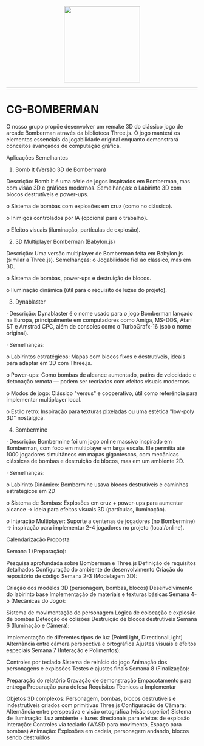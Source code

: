 <div align="center">
  <img height="200" src="https://github.com/user-attachments/assets/9f4a1111-a791-4350-94b5-e29dd4cd5035">  
</div>

---

# CG-BOMBERMAN

O nosso grupo propõe desenvolver um remake 3D do clássico jogo de arcade Bomberman através da biblioteca Three.js. O jogo manterá os elementos essenciais da jogabilidade original enquanto demonstrará conceitos avançados de computação gráfica.

Aplicações Semelhantes

1. Bomb It (Versão 3D de Bomberman)

Descrição: Bomb It é uma série de jogos inspirados em Bomberman, mas com visão 3D e gráficos modernos.
Semelhanças:
o   Labirinto 3D com blocos destrutíveis e power-ups.

o   Sistema de bombas com explosões em cruz (como no clássico).

o   Inimigos controlados por IA (opcional para o trabalho).

o   Efeitos visuais (iluminação, partículas de explosão).

2. 3D Multiplayer Bomberman (Babylon.js)

Descrição: Uma versão multiplayer de Bomberman feita em Babylon.js (similar a Three.js).
Semelhanças:
o   Jogabilidade fiel ao clássico, mas em 3D.

o   Sistema de bombas, power-ups e destruição de blocos.

o   Iluminação dinâmica (útil para o requisito de luzes do projeto).

3. Dynablaster

·        Descrição: Dynablaster é o nome usado para o jogo Bomberman lançado na Europa, principalmente em computadores como Amiga, MS-DOS, Atari ST e Amstrad CPC, além de consoles como o TurboGrafx-16 (sob o nome original).

·        Semelhanças:

o   Labirintos estratégicos: Mapas com blocos fixos e destrutíveis, ideais para adaptar em 3D com Three.js.

o   Power-ups: Como bombas de alcance aumentado, patins de velocidade e detonação remota — podem ser recriados com efeitos visuais modernos.

o   Modos de jogo: Clássico "versus" e cooperativo, útil como referência para implementar multiplayer local.

o   Estilo retro: Inspiração para texturas pixeladas ou uma estética "low-poly 3D" nostálgica.

4. Bombermine

·        Descrição: Bombermine foi um jogo online massivo inspirado em Bomberman, com foco em multiplayer em larga escala. Ele permitia até 1000 jogadores simultâneos em mapas gigantescos, com mecânicas clássicas de bombas e destruição de blocos, mas em um ambiente 2D.

·        Semelhanças:

o   Labirinto Dinâmico: Bombermine usava blocos destrutíveis e caminhos estratégicos em 2D

o   Sistema de Bombas: Explosões em cruz + power-ups para aumentar alcance → ideia para efeitos visuais 3D (partículas, iluminação).

o   Interação Multiplayer: Suporte a centenas de jogadores (no Bombermine) → inspiração para implementar 2-4 jogadores no projeto (local/online).

Calendarização Proposta

Semana 1 (Preparação):

Pesquisa aprofundada sobre Bomberman e Three.js
Definição de requisitos detalhados
Configuração do ambiente de desenvolvimento
Criação do repositório de código
Semana 2-3 (Modelagem 3D):

Criação dos modelos 3D (personagem, bombas, blocos)
Desenvolvimento do labirinto base
Implementação de materiais e texturas básicas
Semana 4-5 (Mecânicas do Jogo):

Sistema de movimentação do personagem
Lógica de colocação e explosão de bombas
Detecção de colisões
Destruição de blocos destrutíveis
Semana 6 (Iluminação e Câmera):

Implementação de diferentes tipos de luz (PointLight, DirectionalLight)
Alternância entre câmera perspectiva e ortográfica
Ajustes visuais e efeitos especiais
Semana 7 (Interação e Polimentos):

Controles por teclado
Sistema de reinício do jogo
Animação dos personagens e explosões
Testes e ajustes finais
Semana 8 (Finalização):

Preparação do relatório
Gravação de demonstração
Empacotamento para entrega
Preparação para defesa
Requisitos Técnicos a Implementar

Objetos 3D complexos: Personagem, bombas, blocos destrutíveis e indestrutíveis criados com primitivas Three.js
Configuração de Câmara: Alternância entre perspectiva e visão ortográfica (visão superior)
Sistema de Iluminação: Luz ambiente + luzes direcionais para efeitos de explosão
Interação: Controles via teclado (WASD para movimento, Espaço para bombas)
Animação: Explosões em cadeia, personagem andando, blocos sendo destruídos
